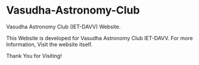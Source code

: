 # Vasudha-Astronomy-Club
Vasudha Astronomy Club (IET-DAVV) Website.

This Website is developed for Vasudha Astronomy Club IET-DAVV. For more Information, Visit the website itself.

Thank You for Visiting!
